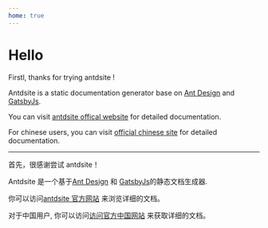 ```yaml
---
home: true
---
```


# Hello

Firstl, thanks for trying antdsite !

Antdsite is a static documentation generator base on [Ant Design](https://ant.design/) and [GatsbyJs](https://www.gatsbyjs.org).

You can visit [antdsite offical website](https://antdsite.yvescoding.org/guide/introduction) for detailed documentation.

For chinese users, you can visit [official chinese site](https://www.yvescoding.com/antdsite/zh/guide/) for detailed documentation.

---

首先，很感谢尝试 antdsite！

Antdsite 是一个基于[Ant Design](https://ant.design/) 和 [GatsbyJs](https://www.gatsbyjs.org)的静态文档生成器.

你可以访问[antdsite 官方网站](https://antdsite.yvescoding.org/guide/introduction) 来浏览详细的文档。

对于中国用户, 你可以访问[访问官方中国网站](https://www.yvescoding.com/antdsite/zh/guide/) 来获取详细的文档。
